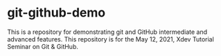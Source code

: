 # git-github-demo

This is a repository for demonstrating git and GitHub intermediate and advanced features.
This repository is for the May 12, 2021, Xdev Tutorial Seminar on Git & GitHub.

